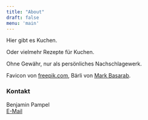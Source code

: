 ```yaml
---
title: "About"
draft: false
menu: 'main'
---
```


Hier gibt es Kuchen.

Oder vielmehr Rezepte für Kuchen.

Ohne Gewähr, nur als persönliches Nachschlagewerk.

Favicon von [freepik.com](freepik.com), Bärli von [Mark Basarab](https://unsplash.com/@ignitedit).


### Kontakt

Benjamin Pampel\
[E-Mail]("&#109;a&#105;l&#116;&#111;:&#107;&#117;&#99;&#104;&#101;&#110;&#64;&#98;&#112;&#97;&#109;&#112;&#101;&#108;&#46;&#100;&#101;")
